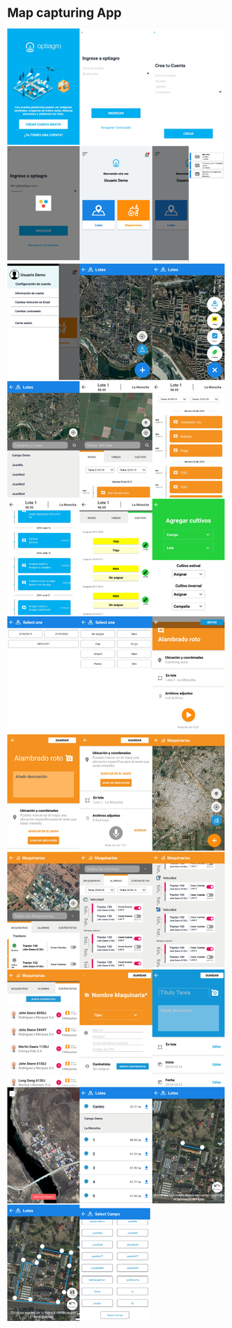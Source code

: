 # Map capturing App

<img src="screenshots/1.jpg" width="33%" /><img src="screenshots/2.jpg" width="33%" /><img src="screenshots/3.jpg" width="33%" />
<img src="screenshots/4.jpg" width="33%" /><img src="screenshots/5.jpg" width="33%" /><img src="screenshots/6.jpg" width="33%" />
<img src="screenshots/7.jpg" width="33%" /><img src="screenshots/8.jpg" width="33%" /><img src="screenshots/9.jpg" width="33%" />
<img src="screenshots/10.jpg" width="33%" /><img src="screenshots/11.jpg" width="33%" /><img src="screenshots/12.jpg" width="33%" />
<img src="screenshots/13.jpg" width="33%" /><img src="screenshots/14.jpg" width="33%" /><img src="screenshots/15.jpg" width="33%" />
<img src="screenshots/16.jpg" width="33%" /><img src="screenshots/17.jpg" width="33%" /><img src="screenshots/18.jpg" width="33%" />
<img src="screenshots/19.jpg" width="33%" /><img src="screenshots/20.jpg" width="33%" /><img src="screenshots/21.jpg" width="33%" />
<img src="screenshots/22.jpg" width="33%" /><img src="screenshots/23.jpg" width="33%" /><img src="screenshots/24.jpg" width="33%" />
<img src="screenshots/25.jpg" width="33%" /><img src="screenshots/26.jpg" width="33%" /><img src="screenshots/27.jpg" width="33%" />
<img src="screenshots/28.jpg" width="33%" /><img src="screenshots/29.jpg" width="33%" /><img src="screenshots/30.jpg" width="33%" />
<img src="screenshots/31.jpg" width="33%" /><img src="screenshots/32.jpg" width="32%" />

